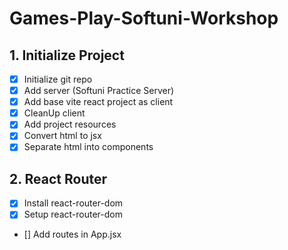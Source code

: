 # Games-Play-Softuni-Workshop

## 1. Initialize Project
- [x] Initialize git repo
- [x] Add server (Softuni Practice Server)
- [x] Add base vite react project as client
- [x] CleanUp client
- [x] Add project resources
- [x] Convert html to jsx
- [x] Separate html into components

 ## 2. React Router
- [x] Install react-router-dom
- [x] Setup react-router-dom
- [] Add routes in App.jsx
